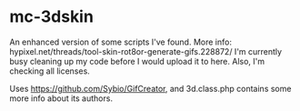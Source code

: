 # mc-3dskin
An enhanced version of some scripts I've found. More info: hypixel.net/threads/tool-skin-rot8or-generate-gifs.228872/
I'm currently busy cleaning up my code before I would upload it to here.
Also, I'm checking all licenses.

Uses https://github.com/Sybio/GifCreator, and 3d.class.php contains some more info about its authors.
